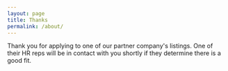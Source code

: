 ```yaml
---
layout: page
title: Thanks
permalink: /about/
---
```


Thank you for applying to one of our partner company's listings. One of their HR reps will be in contact with you shortly if they determine there is a good fit.
